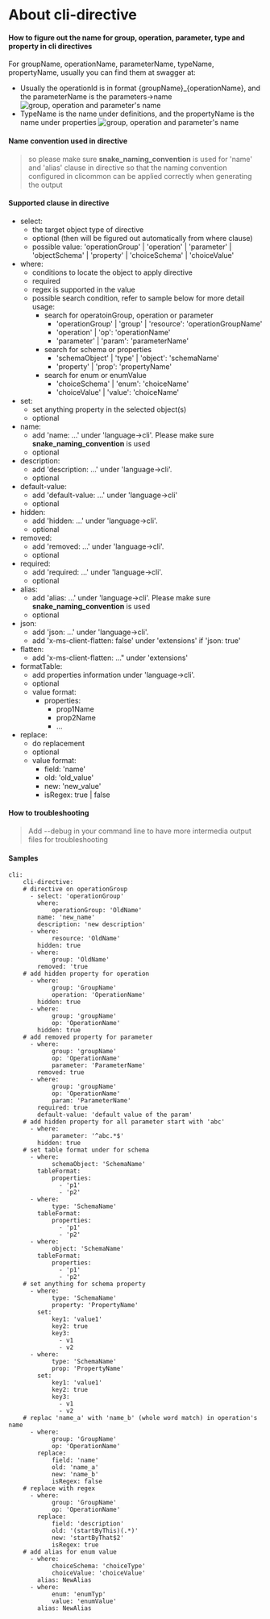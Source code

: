 # About cli-directive

#### How to figure out the name for group, operation, parameter, type and property in cli directives
For groupName, operationName, parameterName, typeName, propertyName, usually you can find them at swagger at:
* Usually the operationId is in format {groupName}_{operationName}, and the parameterName is the parameters->name
![group, operation and parameter's name](images/cli-directive-name1.png)
* TypeName is the name under definitions, and the propertyName is the name under properties
![group, operation and parameter's name](images/cli-directive-name2.png)


#### Name convention used in directive

> so please make sure **snake_naming_convention** is used for 'name' and 'alias' clause in directive 
> so that the naming convention configured in clicommon can be applied correctly
> when generating the output

#### Supported clause in directive
- select: 
  - the target object type of directive
  - optional (then will be figured out automatically from where clause)
  - possible value: 'operationGroup' | 'operation' | 'parameter' | 'objectSchema' | 'property' | 'choiceSchema' | 'choiceValue'
- where: 
  - conditions to locate the object to apply directive
  - required
  - regex is supported in the value
  - possible search condition, refer to sample below for more detail usage:
    - search for operatoinGroup, operation or parameter
      - 'operationGroup' | 'group' | 'resource': 'operationGroupName'
      - 'operation' | 'op': 'operationName'
      - 'parameter' | 'param': 'parameterName'
    - search for schema or properties
      - 'schemaObject' | 'type' | 'object': 'schemaName'
      - 'property' | 'prop': 'propertyName'
    - search for enum or enumValue
      - 'choiceSchema' | 'enum': 'choiceName'
      - 'choiceValue' | 'value': 'choiceName'
- set:
  - set anything property in the selected object(s)
  - optional
- name:
  - add 'name: ...' under 'language->cli'. Please make sure **snake_naming_convention** is used
  - optional
- description:
  - add 'description: ...' under 'language->cli'.
  - optional
- default-value:
  - add 'default-value: ...' under 'language->cli'
  - optional
- hidden:
  - add 'hidden: ...' under 'language->cli'.
  - optional
- removed:
  - add 'removed: ...' under 'language->cli'.
  - optional
- required:
  - add 'required: ...' under 'language->cli'.
  - optional
- alias:
  - add 'alias: ...' under 'language->cli'.  Please make sure **snake_naming_convention** is used
  - optional
- json:
  - add 'json: ...' under 'language->cli'.
  - add 'x-ms-client-flatten: false' under 'extensions' if 'json: true'
- flatten:
  - add 'x-ms-client-flatten: ..." under 'extensions'
- formatTable:
  - add properties information  under 'language->cli'.
  - optional
  - value format:
    - properties:
      - prop1Name
      - prop2Name
      - ...
- replace:
  - do replacement
  - optional
  - value format:
    - field: 'name'
    - old: 'old_value'
    - new: 'new_value'
    - isRegex: true | false

#### How to troubleshooting
> Add --debug in your command line to have more intermedia output files for troubleshooting

#### Samples

``` $(sample-cli-directive)
cli:
    cli-directive:
    # directive on operationGroup
      - select: 'operationGroup'
        where:
            operationGroup: 'OldName'
        name: 'new_name'   
        description: 'new description'
      - where:
            resource: 'OldName'
        hidden: true
      - where:
            group: 'OldName'
        removed: 'true
    # add hidden property for operation
      - where:
            group: 'GroupName'
            operation: 'OperationName'
        hidden: true
      - where:
            group: 'groupName'
            op: 'OperationName'
        hidden: true
    # add removed property for parameter
      - where:
            group: 'groupName'
            op: 'OperationName'
            parameter: 'ParameterName'
        removed: true
      - where:
            group: 'groupName'
            op: 'OperationName'
            param: 'ParameterName'
        required: true
        default-value: 'default value of the param'
    # add hidden property for all parameter start with 'abc'
      - where:
            parameter: '^abc.*$'
        hidden: true
    # set table format under for schema
      - where:
            schemaObject: 'SchemaName'
        tableFormat:
            properties:
              - 'p1'
              - 'p2'
      - where:
            type: 'SchemaName'
        tableFormat:
            properties:
              - 'p1'
              - 'p2'
      - where:
            object: 'SchemaName'
        tableFormat:
            properties:
              - 'p1'
              - 'p2'
    # set anything for schema property
      - where:
            type: 'SchemaName'
            property: 'PropertyName'
        set:
            key1: 'value1'
            key2: true
            key3:
              - v1
              - v2
      - where:
            type: 'SchemaName'
            prop: 'PropertyName'
        set:
            key1: 'value1'
            key2: true
            key3:
              - v1
              - v2
    # replac 'name_a' with 'name_b' (whole word match) in operation's name
      - where:
            group: 'GroupName'
            op: 'OperationName'
        replace:
            field: 'name'
            old: 'name_a'
            new: 'name_b'
            isRegex: false
    # replace with regex
      - where:
            group: 'GroupName'
            op: 'OperationName'
        replace:
            field: 'description'
            old: '(startByThis)(.*)'
            new: 'startByThat$2'
            isRegex: true
    # add alias for enum value
      - where:
            choiceSchema: 'choiceType'
            choiceValue: 'choiceValue'
        alias: NewAlias
      - where:
            enum: 'enumTyp'
            value: 'enumValue'
        alias: NewAlias
```

